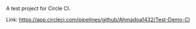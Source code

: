 A test project for Circle CI.

Link: https://app.circleci.com/pipelines/github/Ahmadoa1432/Test-Demo-CI
